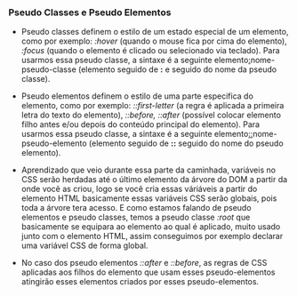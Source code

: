 ### Pseudo Classes e Pseudo Elementos

* Pseudo classes definem o estilo de um estado especial de um elemento, como por exemplo: *:hover* (quando o mouse fica por cima do elemento), *:focus* (quando o elemento é clicado ou selecionado via teclado). Para usarmos essa pseudo classe, a sintaxe é a seguinte elemento<ins>:</ins>nome-pseudo-classe (elemento seguido de __:__ e seguido do nome da pseudo classe).

* Pseudo elementos definem o estilo de uma parte especifica do elemento, como por exemplo: *::first-letter* (a regra é aplicada a primeira letra do texto do elemento), *::before, ::after* (possível colocar elemento filho antes e/ou depois do conteúdo principal do elemento). Para usarmos essa pseudo classe, a sintaxe é a seguinte elemento<ins>::</ins>nome-pseudo-elemento (elemento seguido de __::__ seguido do nome do pseudo elemento).

* Aprendizado que veio durante essa parte da caminhada, variáveis no CSS serão herdadas até o último elemento da árvore do DOM a partir da onde você as criou, logo se você cria essas váriáveis a partir do elemento HTML basicamente essas variáveis CSS serão globais, pois toda a árvore tera acesso. E como estamos falando de pseudo elementos e pseudo classes, temos a pseudo classe *:root* que basicamente se equipara ao elemento ao qual é aplicado, muito usado junto com o elemento HTML, assim conseguimos por exemplo declarar uma variável CSS de forma global.

* No caso dos pseudo elementos *::after* e *::before*, as regras de CSS aplicadas aos filhos do elemento que usam esses pseudo-elementos atingirão esses elementos criados por esses pseudo-elementos.